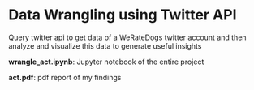 # Data Wrangling using Twitter API
Query twitter api to get data of a WeRateDogs twitter account and then analyze and visualize this data to generate useful insights


**wrangle_act.ipynb**: Jupyter notebook of the entire project


**act.pdf**: pdf report of my findings

